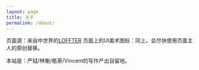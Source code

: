 ```yaml
---
layout: page
title: 关于
permalink: /about/
---
```


页面源：来自中世界的[LOFFTER](https://fromendworld.github.io/LOFFER/document/) 页面上的UI美术图标：同上，会尽快使用页面主人的原创替换。

本站是：严钺/林衡/柩荼/Vincent的写作产出自留地。
